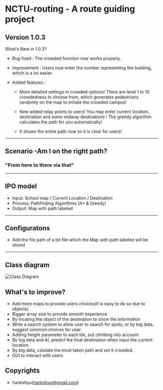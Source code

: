 # NCTU-routing - A route guiding project
## Version 1.0.3
What's New in 1.0.3?
- Bug fixed : The crowded function now works properly.

- Improvement : Users now enter the number representing the building, which is a lot easier.

- Added features :

  - More detailed settings in crowded options! There are level 1 to 10 crowdedness to choose from, which generates pedestrians randomly on the map to imitate the crowded campus!

  - New added relay points to users! You may enter current location, destination and some midway destinations ! The greedy algorithm calculates the path for you automatically!

  - It shows the entire path now so it is clear for users!

---
## Scenario -Am I on the right path?
### "From here to there via that"

 
---
## IPO model

- Input: School map / Current Location / Destination
- Process: Pathfinding Algorithms (A* & Greedy)
- Output: Map with path labeled

---
## Configuratons
- Add the file path of a txt file which the Map with path labeled will be stored
---

## Class diagram
![Class Diagram](https://user-images.githubusercontent.com/67572824/86504523-fbf01180-bdeb-11ea-8746-f9cadf4a28d1.jpg)

## What's to improve?
- Add more maps to provide users choices(It is easy to do so due to objects)
- Bigger array size to provide smooth experience
- By locating the object of the destination to show the information
- Write a search system to allow user to search for spots, or by big data, suggest common choices for user.
- Adding height parameter to each tile, put climbing into account
- By big data and AI, predict the final destination when input the current location.
- By big data, calulate the most taken path and set it crowded.
- GUI to interact with users

## Copyrights 
- hankshyu(hankshyu@gmail.com)
